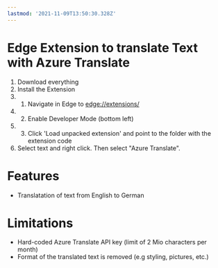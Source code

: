 ```yaml
---
lastmod: '2021-11-09T13:50:30.328Z'
---
```

# Edge Extension to translate Text with Azure Translate

1. Download everything
2. Install the Extension
2. 1. Navigate in Edge to [edge://extensions/](edge://extensions/)
2. 2. Enable Developer Mode (bottom left)
2. 3. Click 'Load unpacked extension' and point to the folder with the extension code
3. Select text and right click. Then select "Azure Translate".

# Features

* Translatation of text from English to German

# Limitations

* Hard-coded Azure Translate API key (limit of 2 Mio characters per month)
* Format of the translated text is removed (e.g styling, pictures, etc.)
